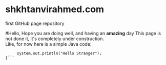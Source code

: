 # shkhtanvirahmed.com
first GitHub page repository

#Hello,
Hope you are doing well, and having an **amazing** day
This page is not done it, it's completely under construction.  
Like, for now here is a simple Java code:  
 ```public static void main(String args[]){  
      system.out.println("Hello Stranger");  
 }```
